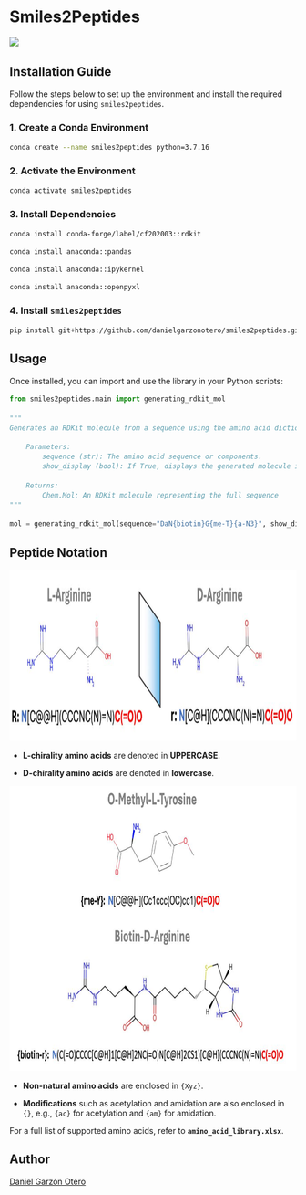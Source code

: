 # Smiles2Peptides
![](https://github.com/danielgarzonotero/smiles2peptides/fig/smiles2peptides.gif)
## Installation Guide

Follow the steps below to set up the environment and install the required dependencies for using `smiles2peptides`.

### 1. Create a Conda Environment

```sh
conda create --name smiles2peptides python=3.7.16
```

### 2. Activate the Environment

```sh
conda activate smiles2peptides
```

### 3. Install Dependencies

```sh
conda install conda-forge/label/cf202003::rdkit
```
```sh
conda install anaconda::pandas
```
```sh
conda install anaconda::ipykernel
```
```sh
conda install anaconda::openpyxl
```

### 4. Install `smiles2peptides`

```sh
pip install git+https://github.com/danielgarzonotero/smiles2peptides.git
```

## Usage

Once installed, you can import and use the library in your Python scripts:

```python
from smiles2peptides.main import generating_rdkit_mol

"""
Generates an RDKit molecule from a sequence using the amino acid dictionary.
    
    Parameters:
        sequence (str): The amino acid sequence or components.
        show_display (bool): If True, displays the generated molecule image.
    
    Returns:
        Chem.Mol: An RDKit molecule representing the full sequence
"""

mol = generating_rdkit_mol(sequence="DaN{biotin}G{me-T}{a-N3}", show_display=True)
```
## Peptide Notation

<img src="fig/LvsD.jpeg" width="800" height="300"/>

- **L-chirality amino acids** are denoted in **UPPERCASE**.

- **D-chirality amino acids** are denoted in **lowercase**.

<img src="fig/nonNatural.jpeg" width="800" height="500"/>


- **Non-natural amino acids** are enclosed in `{Xyz}`.

- **Modifications** such as acetylation and amidation are also enclosed in `{}`, e.g., `{ac}` for acetylation and `{am}` for amidation.

For a full list of supported amino acids, refer to **`amino_acid_library.xlsx`**.

## Author

[Daniel Garzón Otero](https://github.com/danielgarzonotero)
